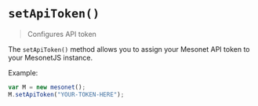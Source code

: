 # `setApiToken()`

> Configures API token

The `setApiToken()` method allows you to assign your Mesonet API token to your MesonetJS instance.  

Example:

```javascript
var M = new mesonet();
M.setApiToken("YOUR-TOKEN-HERE"); 
```

